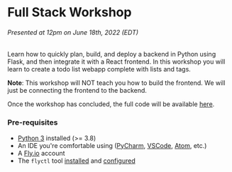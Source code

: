 # Full Stack Workshop
###### Presented at 12pm on June 18th, 2022 (EDT)

Learn how to quickly plan, build, and deploy a backend in Python using Flask, and then integrate it with a React frontend.
In this workshop you will learn to create a todo list webapp complete with lists and tags.

**Note**: This workshop will NOT teach you how to build the frontend. We will just be connecting the frontend to the backend.

Once the workshop has concluded, the full code will be available [here](https://github.com/akrantz01/wafflehacks-2022-fullstack-workshop/tree/complete).


### Pre-requisites
- [Python 3](https://www.python.org) installed (>= 3.8)
- An IDE you're comfortable using ([PyCharm](https://www.jetbrains.com/pycharm/), [VSCode](https://code.visualstudio.com/), [Atom](https://atom.io/), etc.)
- A [Fly.io](https://fly.io/) account
- The `flyctl` tool [installed](https://fly.io/docs/getting-started/installing-flyctl/) and [configured](https://fly.io/docs/getting-started/log-in-to-fly/)
